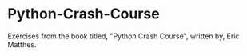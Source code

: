 # Python-Crash-Course
 Exercises from the book titled, "Python Crash Course", written by, Eric Matthes.
